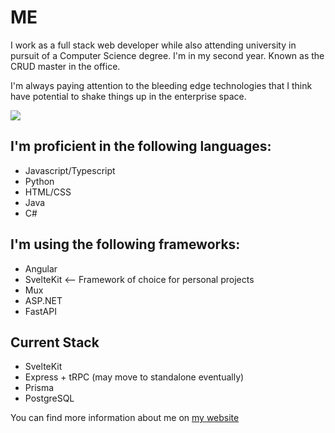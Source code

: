 # ME

I work as a full stack web developer while also attending university in pursuit of a Computer Science degree. I'm in my second year. Known as the CRUD master in the office.

I'm always paying attention to the bleeding edge technologies that I think have potential to shake things up in the enterprise space.

<a href="https://wakatime.com"><img src="https://wakatime.com/share/@53818ee2-c136-432f-b8b8-c44c0f457bd5/6ebe5968-269a-4059-ae47-ef22374cf18e.png" /></a>

## I'm proficient in the following languages:

- Javascript/Typescript
- Python
- HTML/CSS
- Java
- C#

## I'm using the following frameworks:

- Angular
- SvelteKit <-- Framework of choice for personal projects
- Mux
- ASP.NET
- FastAPI

## Current Stack

- SvelteKit
- Express + tRPC (may move to standalone eventually)
- Prisma
- PostgreSQL

You can find more information about me on [my website](https://www.jackbranch.dev)
